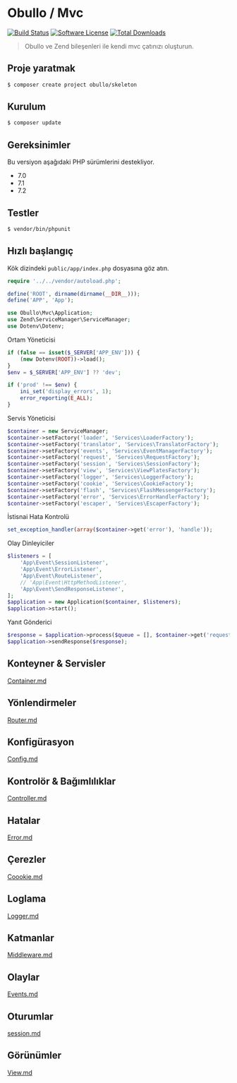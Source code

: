 
# Obullo / Mvc

[![Build Status](https://travis-ci.org/obullo/Mvc.svg?branch=master)](https://travis-ci.org/obullo/Mvc)
[![Software License](https://img.shields.io/badge/license-MIT-brightgreen.svg)](LICENSE.md)
[![Total Downloads](https://img.shields.io/packagist/dt/obullo/mvc.svg)](https://packagist.org/packages/obullo/mvc)

> Obullo ve Zend bileşenleri ile kendi mvc çatınızı oluşturun.

## Proje yaratmak

``` bash
$ composer create project obullo/skeleton
```

## Kurulum

``` bash
$ composer update
```

## Gereksinimler

Bu versiyon aşağıdaki PHP sürümlerini destekliyor.

* 7.0
* 7.1
* 7.2

## Testler

``` bash
$ vendor/bin/phpunit
```

## Hızlı başlangıç

Kök dizindeki `public/app/index.php` dosyasına göz atın.

```php
require '../../vendor/autoload.php';

define('ROOT', dirname(dirname(__DIR__)));
define('APP', 'App');

use Obullo\Mvc\Application;
use Zend\ServiceManager\ServiceManager;
use Dotenv\Dotenv;
```

Ortam Yöneticisi

```php
if (false == isset($_SERVER['APP_ENV'])) {
    (new Dotenv(ROOT))->load();
}
$env = $_SERVER['APP_ENV'] ?? 'dev';

if ('prod' !== $env) {
    ini_set('display_errors', 1);  
    error_reporting(E_ALL);
}
```

Servis Yöneticisi

```php
$container = new ServiceManager;
$container->setFactory('loader', 'Services\LoaderFactory');
$container->setFactory('translator', 'Services\TranslatorFactory');
$container->setFactory('events', 'Services\EventManagerFactory');
$container->setFactory('request', 'Services\RequestFactory');
$container->setFactory('session', 'Services\SessionFactory');
$container->setFactory('view', 'Services\ViewPlatesFactory');
$container->setFactory('logger', 'Services\LoggerFactory');
$container->setFactory('cookie', 'Services\CookieFactory');
$container->setFactory('flash', 'Services\FlashMessengerFactory');
$container->setFactory('error', 'Services\ErrorHandlerFactory');
$container->setFactory('escaper', 'Services\EscaperFactory');
```

İstisnai Hata Kontrolü

```php
set_exception_handler(array($container->get('error'), 'handle'));
```

Olay Dinleyiciler

```php
$listeners = [
    'App\Event\SessionListener',
    'App\Event\ErrorListener',
    'App\Event\RouteListener',
    // 'App\Event\HttpMethodListener',
    'App\Event\SendResponseListener',
];
$application = new Application($container, $listeners);
$application->start();
```

Yanıt Gönderici

```php
$response = $application->process($queue = [], $container->get('request'));
$application->sendResponse($response);
```

## Konteyner & Servisler

[Container.md](tr/container.md)

## Yönlendirmeler

[Router.md](/tr/router.md)

## Konfigürasyon

[Config.md](/tr/config.md)

## Kontrolör & Bağımlılıklar

[Controller.md](/tr/controller.md)

## Hatalar

[Error.md](/tr/error.md)

## Çerezler

[Coookie.md](/tr/cookie.md)

## Loglama

[Logger.md](/tr/logger.md)

## Katmanlar

[Middleware.md](/tr/middleware.md)

## Olaylar

[Events.md](/tr/events.md)

## Oturumlar

[session.md](/tr/session.md)

## Görünümler

[View.md](/tr/view.md)
